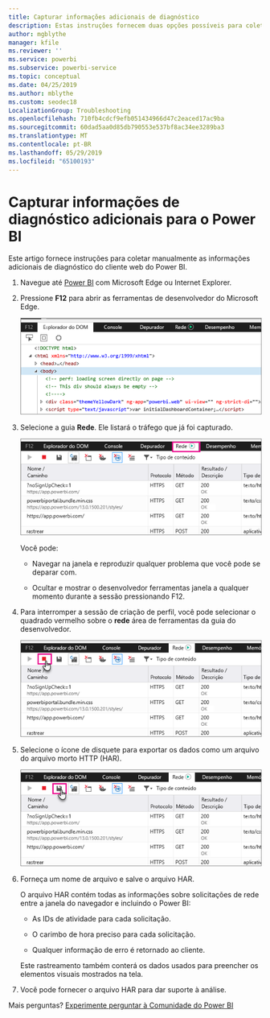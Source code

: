 ```yaml
---
title: Capturar informações adicionais de diagnóstico
description: Estas instruções fornecem duas opções possíveis para coletar manualmente as informações adicionais de diagnóstico do cliente Web Power BI.
author: mgblythe
manager: kfile
ms.reviewer: ''
ms.service: powerbi
ms.subservice: powerbi-service
ms.topic: conceptual
ms.date: 04/25/2019
ms.author: mblythe
ms.custom: seodec18
LocalizationGroup: Troubleshooting
ms.openlocfilehash: 710fb4cdcf9efb051434966d47c2eaced17ac9ba
ms.sourcegitcommit: 60dad5aa0d85db790553e537bf8ac34ee3289ba3
ms.translationtype: MT
ms.contentlocale: pt-BR
ms.lasthandoff: 05/29/2019
ms.locfileid: "65100193"
---
```

# <a name="capture-additional-diagnostic-information-for-power-bi"></a>Capturar informações de diagnóstico adicionais para o Power BI

Este artigo fornece instruções para coletar manualmente as informações adicionais de diagnóstico do cliente web do Power BI.

1. Navegue até [Power BI](https://app.powerbi.com) com Microsoft Edge ou Internet Explorer.

1. Pressione **F12** para abrir as ferramentas de desenvolvedor do Microsoft Edge.

   ![Guia de elementos de ferramentas de captura de tela de desenvolvedor de borda da Microsoft.](media/service-admin-capturing-additional-diagnostic-information-for-power-bi/edge-developer-tools.png)

1. Selecione a guia **Rede**. Ele listará o tráfego que já foi capturado.

   ![Guia de rede de ferramentas de captura de tela de desenvolvedor de borda da Microsoft.](media/service-admin-capturing-additional-diagnostic-information-for-power-bi/edge-network-tab.png)

    Você pode:

    * Navegar na janela e reproduzir qualquer problema que você pode se deparar com.

    * Ocultar e mostrar o desenvolvedor ferramentas janela a qualquer momento durante a sessão pressionando F12.

1. Para interromper a sessão de criação de perfil, você pode selecionar o quadrado vermelho sobre o **rede** área de ferramentas da guia do desenvolvedor.

   ![Guia de rede de ferramentas de captura de tela de desenvolvedor de borda da Microsoft com uma chamada fora do botão Parar.](media/service-admin-capturing-additional-diagnostic-information-for-power-bi/edge-network-tab-stop.png)

1. Selecione o ícone de disquete para exportar os dados como um arquivo do arquivo morto HTTP (HAR).

   ![Guia de rede de ferramentas de captura de tela de desenvolvedor de borda da Microsoft com um balão do ícone de disquete.](media/service-admin-capturing-additional-diagnostic-information-for-power-bi/edge-network-tab-save.png)

1. Forneça um nome de arquivo e salve o arquivo HAR.

    O arquivo HAR contém todas as informações sobre solicitações de rede entre a janela do navegador e incluindo o Power BI:

    * As IDs de atividade para cada solicitação.

    * O carimbo de hora preciso para cada solicitação.

    * Qualquer informação de erro é retornado ao cliente.

    Este rastreamento também conterá os dados usados para preencher os elementos visuais mostrados na tela.

1. Você pode fornecer o arquivo HAR para dar suporte à análise.

Mais perguntas? [Experimente perguntar à Comunidade do Power BI](http://community.powerbi.com/)
